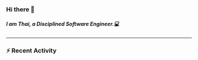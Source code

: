 ### Hi there 👋

##### I am Thai, a Disciplined Software Engineer.💻

---

### ⚡ Recent Activity
<!--START_SECTION:activity-->
